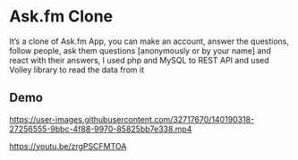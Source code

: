 
# Ask.fm Clone

It’s a clone of Ask.fm App, you can make an account, answer the questions, follow people, ask them questions [anonymously or by your name] and react with their answers, I used php and MySQL to REST API and used Volley library to read the data from it


## Demo



https://user-images.githubusercontent.com/32717670/140190318-27256555-9bbc-4f88-9970-85825bb7e338.mp4




https://youtu.be/zrgPSCFMTOA
